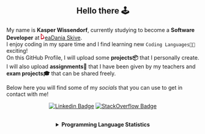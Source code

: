 ## <p align="center">Hello there 🕹️</p>

My name is **Kasper Wissendorf**, currently studying to become a **Software Developer** at [![Icon](/icons/Dania.png)eaDania Skive](https://eadania.com/). <br>
I enjoy coding in my spare time and I find learning new `Coding Languages👨‍💻` exciting!<br/>
On this GitHub Profile, I will upload some **projects📦** that I personally create. I will also upload **assignments📝** that I have been given by my teachers and **exam projects🎓** that can be shared freely. 

Below here you will find some of my *socials* that you can use to get in contact with me! 

<div align="center">
  
[![Linkedin Badge](https://img.shields.io/badge/-LinkedIn-blue?style=flat-square&logo=Linkedin&logoColor=white)](https://www.linkedin.com/in/kasper-wissendorf-7279011b6/)
[![StackOverflow Badge](https://img.shields.io/badge/-Stack%20Overflow-FE7A16?style=flat-square&logo=Stack-Overflow&logoColor=white)](https://stackoverflow.com/users/18100435/kasper-wissendorf)
</div>

<br>
<details>
<summary align="center"><strong>Programming Language Statistics</strong></summary>
<br>
<div align="center">
<pre>
C++            | 24 hours 00 minutes
JavaScript     | 20 hours 24 minutes
Python         | 19 hours 06 minutes
C#             | 06 hours 36 minutes
CSS            | 05 hours 38 minutes
HTML           | 02 hours 50 minutes
Blazor         | 02 hours 48 minutes
Markdown       | 01 hours 48 minutes
TypeScript     | 00 hours 59 minutes
Lua            | 00 hours 48 minutes
CSHTML         | 00 hours 03 minutes
SQL            | 00 hours 03 minutes
<sub>Last Updated: 05/13/2022 02:06:57</sub>
<sub>Data first recorded on 31th. January of 2022</sub>
</pre>
</div>
</details>